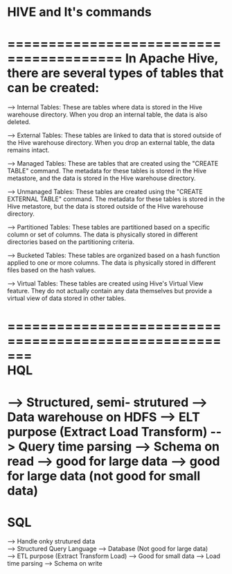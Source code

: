 # HIVE and It's commands
========================================
In Apache Hive, there are several types of tables that can be created:
========================================

--> Internal Tables:
				These are tables where data is stored in the Hive warehouse directory. When you drop an internal table, the data is also deleted.

--> External Tables:
				These tables are linked to data that is stored outside of the Hive warehouse directory. When you drop an external table, the data remains intact.

--> Managed Tables: These are tables that are created using the "CREATE TABLE" command. The metadata for these tables is stored in the Hive metastore, and the data is stored in the Hive warehouse directory.

--> Unmanaged Tables: These tables are created using the "CREATE EXTERNAL TABLE" command. The metadata for these tables is stored in the Hive metastore, but the data is stored outside of the Hive warehouse directory.

--> Partitioned Tables: These tables are partitioned based on a specific column or set of columns. The data is physically stored in different directories based on the partitioning criteria.

--> Bucketed Tables: These tables are organized based on a hash function applied to one or more columns. The data is physically stored in different files based on the hash values.

--> Virtual Tables: These tables are created using Hive's Virtual View feature. They do not actually contain any data themselves but provide a virtual view of data stored in other tables.

=======================================================                                          
   HQL
=======================================================						
--> Structured, semi- strutured
--> Data warehouse on HDFS
--> ELT purpose (Extract Load Transform)
--> Query time parsing
--> Schema on read
--> good for large data
--> good for large data (not good for small data)
========================================================
   SQL
========================================================
--> Handle onky strutured data	
--> Structured Query Language 
--> Database (Not good for large data)	
--> ETL purpose (Extract Transform Load) 
--> Good for small data 
--> Load time parsing
--> Schema on write

